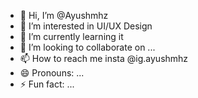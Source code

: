- 👋 Hi, I’m @Ayushmhz
- 👀 I’m interested in UI/UX Design
- 🌱 I’m currently learning it
- 💞️ I’m looking to collaborate on ...
- 📫 How to reach me insta @ig.ayushmhz
- 😄 Pronouns: ...
- ⚡ Fun fact: ...

<!---
Ayushmhz/Ayushmhz is a ✨ special ✨ repository because its `README.md` (this file) appears on your GitHub profile.
You can click the Preview link to take a look at your changes.
--->
